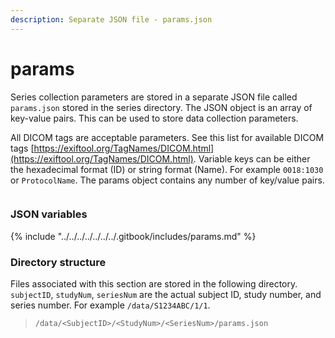 ```yaml
---
description: Separate JSON file - params.json
---
```


# params

Series collection parameters are stored in a separate JSON file called `params.json` stored in the series directory. The JSON object is an array of key-value pairs. This can be used to store data collection parameters.

All DICOM tags are acceptable parameters. See this list for available DICOM tags [https://exiftool.org/TagNames/DICOM.html](https://exiftool.org/TagNames/DICOM.html). Variable keys can be either the hexadecimal format (ID) or string format (Name). For example `0018:1030` or `ProtocolName`. The params object contains any number of key/value pairs.

<figure><img src="https://mermaid.ink/img/pako:eNqVlFFrgzAQx7-KpAgKOrrRvTjo0_Yyxgbr2_Dlas6aVY0kcauUfvclamy1HbR9MPfP_f5eckfdk4RTJBHZCKgy5-0zLh39E5wr73X18d5GfhguKSjwzMN_OiJ6v4JkCxv0-nWaZRXmrETpDdGEwF2FghVYKumdxBPKFA4pSxTjJYjGm2i_g9vdcLkRvK6ghLyRunCrHCvte3tU1utvTHRpG9i81YZRNWX6Rf16geBrieIHzGGkdyousKxUOq2v2MIjNdBdIVNat8NUbpfzdHcpJj0bDEhrCO_MeAQUMmW5mZAJLdI9XfeImpYYUI7G7LonUzHYUXbwUTvthm99w8Tbc_Si81g1cdhrGIONO4NVI8NwBdXk6AzHN0wezdI0DXSvBN9iSEFmIAQ00cPYNKpyi3HShVuso1ZcY5zYh4le4_3Xg4_zeXDu6rei2WKxsOlfRlUW3Vc7EpACRQGM6g_G3hSIicqwwJhEOqSYQp2rmMTlQaN1pUeCL5QpLkiUQi4xIFArvmrKhERK1GihZwb6-1MMlP73fnFu9eEPqquZ5w?type=png" alt=""><figcaption></figcaption></figure>

### JSON variables

{% include "../../../../../../../.gitbook/includes/params.md" %}

### Directory structure

Files associated with this section are stored in the following directory. `subjectID`, `studyNum`, `seriesNum` are the actual subject ID, study number, and series number. For example `/data/S1234ABC/1/1`.

> `/data/<SubjectID>/<StudyNum>/<SeriesNum>/params.json`
